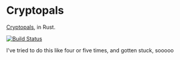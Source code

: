 # Cryptopals

[Cryptopals](http://cryptopals.com/), in Rust.

[![Build Status](https://travis-ci.org/steveklabnik/cryptopals.svg)](https://travis-ci.org/steveklabnik/cryptopals)

I've tried to do this like four or five times, and gotten stuck, sooooo
